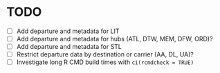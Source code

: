 # TODO

- [ ] Add departure and metadata for LIT
- [ ] Add departure and metadata for hubs (ATL, DTW, MEM, DFW, ORD)?
- [ ] Add departure and metadata for STL
- [ ] Restrict departure data by destination or carrier (AA, DL, UA)?
- [ ] Investigate long R CMD build times with `ci(rcmdcheck = TRUE)`
